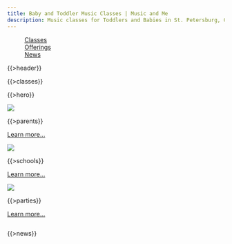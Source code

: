 ```yaml
---
title: Baby and Toddler Music Classes | Music and Me
description: Music classes for Toddlers and Babies in St. Petersburg, Clearwater and St. Pete Beach. Developmental Music Programs for schools. Entertainment for parties.
---
```

<div data-magellan-expedition="fixed" class="show-for-small">
  <dl class="sub-nav">
    <dd data-magellan-arrival="classes"><a href="#classes">Classes</a></dd>
    <dd data-magellan-arrival="offerings"><a href="#offerings">Offerings</a></dd>
    <dd data-magellan-arrival="news"><a href="#news">News</a></dd>
  </dl>
</div>

{{>header}}

<div data-magellan-destination="classes" id="classes" markdown="1">

{{>classes}}

</div>

{{>hero}}

<div class="row" data-magellan-destination="offerings" id="offerings">
<div class="large-4 columns">
<div class="panel target" markdown="1">
<img src="http://placekitten.com/260/160" class="hide-for-small" />

{{>parents}}

<a href="#">Learn more...</a>
</div>
</div>
<div class="large-4 columns">
<div class="panel target" markdown="1">
<img src="http://placekitten.com/g/260/160" class="hide-for-small" />

{{>schools}}

<a href="#">Learn more...</a>
</div>
</div>
<div class="large-4 columns">
<div class="panel target" markdown="1">
<img src="http://placekitten.com/g/261/160" class="hide-for-small" />

{{>parties}}

<a href="#">Learn more...</a>
</div>
</div>
</div>
<div class="row" data-magellan-destination="news" id="news">
<div class="large-12 columns" markdown="1">

{{>news}}

</div>
</div>

